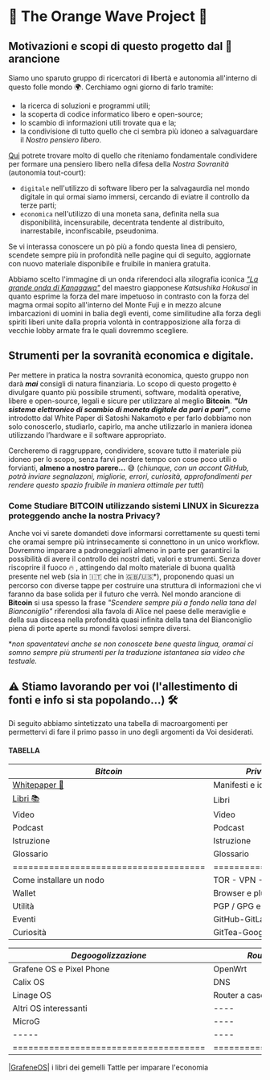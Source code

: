 # 🌊 The Orange Wave Project 🌊

## Motivazioni e scopi di questo progetto dal 🧡 arancione

Siamo uno sparuto gruppo di ricercatori di libertà e autonomia all'interno di questo folle mondo 🌍.
Cerchiamo ogni giorno di farlo tramite:
- la ricerca di soluzioni e programmi utili;
- la scoperta di codice informatico libero e open-source;
- lo scambio di informazioni utili trovate qua e la;
- la condivisione di tutto quello che ci sembra più idoneo a salvaguardare il _Nostro pensiero libero_.

[Qui](https://github.com/TheOrangeWaveProject/TheOrangeWaveProject.github.io/blob/main/index.md#tabella) potrete trovare molto di quello che riteniamo fondamentale condividere per formare una pensiero libero nella difesa della _Nostra Sovranità_ (autonomia tout-court):

- `digitale` nell'utilizzo di software libero per la salvagaurdia nel mondo digitale in qui ormai siamo immersi, cercando di eviatre il controllo da terze parti;
- `economica` nell'utilizzo di una moneta sana, definita nella sua disponibilità, incensurabile, decentrata tendente al distribuito, inarrestabile, inconfiscabile, pseudonima.

Se vi interassa conoscere un pò più a fondo questa linea di pensiero, scendete sempre più in profondità nelle pagine qui di seguito, aggiornate con nuovo materiale disponibile e fruibile in maniera gratuita.

Abbiamo scelto l'immagine di un onda riferendoci alla xilografia iconica [_"La grande onda di Kanagawa"_](https://it.wikipedia.org/wiki/La_grande_onda_di_Kanagawa) del maestro giapponese _Katsushika Hokusai_ in quanto esprime la forza del mare impetuoso in contrasto con la forza del magma ormai sopito all'interno del Monte Fuji e in mezzo alcune imbarcazioni di uomini in balia degli eventi, come similitudine alla forza degli spiriti liberi unite dalla propria volontà in contrapposizione alla forza di vecchie lobby armate fra le quali dovremmo scegliere.  

## Strumenti per la sovranità economica e digitale.

Per mettere in pratica la nostra sovranità economica, questo gruppo non darà **_mai_** consigli di natura finanziaria.
Lo scopo di questo progetto è divulgare quanto più possibile strumenti, software, modalità operative, libere e open-source, legali e sicure per utilizzare al meglio **Bitcoin**.
***"Un sistema elettronico di scambio di moneta digitale da pari a pari"***, come introdotto dal White Paper di Satoshi Nakamoto e per farlo dobbiamo non solo conoscerlo, studiarlo, capirlo, ma anche utilizzarlo in maniera idonea utilizzando l’hardware e il software appropriato.

Cercheremo di raggruppare, condividere, scovare tutto il materiale più idoneo per lo scopo, senza farvi perdere tempo con cose poco utili o forvianti, **almeno a nostro parere…** 😅
(_chiunque, con un accont GitHub, potrà inviare segnalazoni, migliorie, errori, curiosità, approfondimenti per rendere questo spazio fruibile in maniera ottimale per tutti_)

### Come Studiare BITCOIN utilizzando sistemi LINUX in Sicurezza proteggendo anche la nostra Privacy?
Anche voi vi sarete domandeti dove informarsi correttamente su questi temi che oramai sempre più intrinsecamente si connettono in un unico workflow.
Dovremmo imparare a padroneggiarli almeno in parte per garantirci la possibilità di avere il controllo dei nostri dati, valori e strumenti.
Senza dover riscoprire il fuoco 🔥 , attingendo dal molto materiale di buona qualità presente nel web (sia in 🇮🇹 che in 🇬🇧/🇺🇸*), proponendo quasi un percorso con diverse tappe per costruire una struttura di informazioni che vi faranno da base solida per il futuro che verrà.
Nel mondo arancione di **Bitcoin** si usa spesso la frase _"Scendere sempre più a fondo nella tana del Bianconiglio"_ riferendosi alla favola di Alice nel paese delle meraviglie e della sua discesa nella profondità quasi infinita della tana del Bianconiglio piena di porte aperte su mondi favolosi sempre diversi.  

*_non spaventatevi anche se non conoscete bene questa lingua, oramai ci somno sempre più strumenti per la traduzione istantanea sia video che testuale._

## ⚠️ Stiamo lavorando per voi (l'allestimento di fonti e info si sta popolando...) 🛠️
Di seguito abbiamo sintetizzato una tabella di macroargomenti per permettervi di fare il primo passo in uno degli argomenti da Voi desiderati.
 
#### TABELLA

|*Bitcoin*                            |*Privacy & Sicurity*       |     *Linux e dintorni*     |
|-------------------------------------|---------------------------|----------------------------|
| [Whitepaper 📃](./Bitcoin/WP/)      | Manifesti e ideali        | Storia e distro            |
| [Libri 📚](./Bitcoin/Libri/)        | Libri                     | Libri                      |
| Video                               | Video                     | Video                      |
| Podcast                             | Podcast                   | Podcast                    |
| Istruzione                          | Istruzione                | Istruzione                 |
| Glossario                           | Glossario                 | Glossario                  |
|=====================================| ==========================| ===========================|
| Come installare un nodo             | TOR - VPN - Tails         | Come installare una distro |
| Wallet                              | Browser e plug-in         | Comandi Base               |
| Utilità                             | PGP / GPG e alias mail    | Migliori apps              |
| Eventi                              | GitHub-GitLab-Codeberg    | Curiosità                  |
| Curiosità                           | GitTea-Googs              | Markdown                   |


|*Degoogolizzazione*                  | *Router e network*        | *Economia e i suoi principi*|
|-------------------------------------|---------------------------| ----------------------------|
| Grafene OS e Pixel Phone            | OpenWrt                   | Storia dei crack            |
| Calix OS                            | DNS                       | Libri                       |
| Linage OS                           | Router a cascata          | Video                       |
| Altri OS interessanti               | ----                      | Podcast                     |
| MicroG                              | ----                      | Istruzione                  |
| -----                               | ----                      | Glossario                   |
|=====================================| ==========================| ============================|



|[GrafeneOS](https://grapheneos.org/)|
i libri dei gemelli Tattle per imparare l'economia

